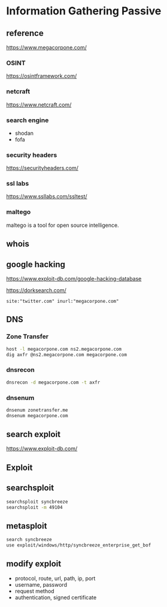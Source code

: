 
# Information Gathering Passive

## reference

<https://www.megacorpone.com/>

### OSINT

<https://osintframework.com/>

### netcraft

<https://www.netcraft.com/>

### search engine

- shodan
- fofa

### security headers

<https://securityheaders.com/>

### ssl labs

<https://www.ssllabs.com/ssltest/>

### maltego

maltego is a tool for open source intelligence.

## whois

## google hacking

<https://www.exploit-db.com/google-hacking-database>

<https://dorksearch.com/>

```Google
site:"twitter.com" inurl:"megacorpone.com"
```

## DNS

### Zone Transfer

```bash
host -l megacorpone.com ns2.megacorpone.com
dig axfr @ns2.megacorpone.com megacorpone.com
```

### dnsrecon

```bash
dnsrecon -d megacorpone.com -t axfr
```

### dnsenum

```bash
dnsenum zonetransfer.me
dnsenum megacorpone.com
```

## search exploit

<https://www.exploit-db.com/>

## Exploit

## searchsploit

```bash
searchsploit syncbreeze
searchsploit -m 49104
```

## metasploit

```bash
search syncbreeze
use exploit/windows/http/syncbreeze_enterprise_get_bof
```

## modify exploit

- protocol, route, url, path, ip, port
- username, password
- request method
- authentication, signed certificate
